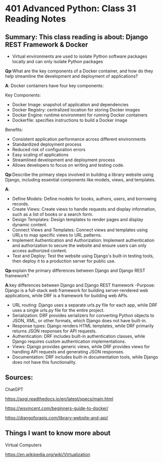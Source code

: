 # 401 Advanced Python: Class 31 Reading Notes

## Summary: This class reading is about: Django REST Framework & Docker


 - Virtual environments are used to isolate Python software packages locally and can only isolate Python packages

**Qp**:What are the key components of a Docker container, and how do they help streamline the development and deployment of applications?


**A**: Docker containers have four key components: 

Key Components:

- Docker Image: snapshot of application and dependencies
- Docker Registry: centralized location for storing Docker images
- Docker Engine: runtime environment for running Docker containers
- Dockerfile: specifies instructions to build a Docker image

Benefits:

- Consistent application performance across different environments
- Standardized deployment process
- Reduced risk of configuration errors
- Easy scaling of applications
- Streamlined development and deployment process
- Allows developers to focus on writing and testing code.

**Qp**:Describe the primary steps involved in building a library website using Django, including essential components like models, views, and templates.

**A**:
- Define Models: Define models for books, authors, users, and borrowing records.
- Create Views: Create views to handle requests and display information, such as a list of books or a search form.
- Design Templates: Design templates to render pages and display dynamic content.
- Connect Views and Templates: Connect views and templates using URLs to map specific views to URL patterns.
- Implement Authentication and Authorization: Implement authentication and authorization to secure the website and ensure users  can only access authorized content.
- Test and Deploy: Test the website using Django's built-in testing tools, then deploy it to a production server for public use.


**Qp**:explain the primary differences between Django and Django REST framework?

**A**:key differences between Django and Django REST framework
 -Purpose: Django is a full-stack web framework for building server-rendered web applications, while DRF is a framework for building web APIs.
- URL routing: Django uses a separate urls.py file for each app, while DRF uses a single urls.py file for the entire project.
- Serialization: DRF provides serializers for converting Python objects to JSON, XML, or other formats, which Django does not have built-in.
- Response types: Django renders HTML templates, while DRF primarily returns JSON responses for API requests.
- Authentication: DRF includes built-in authentication classes, while Django requires custom authentication implementations.
- Views: Django provides generic views, while DRF provides views for handling API requests and generating JSON responses.
- Documentation: DRF includes built-in documentation tools, while Django does not have this functionality.



## Sources:

ChatGPT 

https://asgi.readthedocs.io/en/latest/specs/main.html

https://wsvincent.com/beginners-guide-to-docker/

https://djangoforapis.com/library-website-and-api/


## Things I want to know more about
Virtual Computers 

https://en.wikipedia.org/wiki/Virtualization